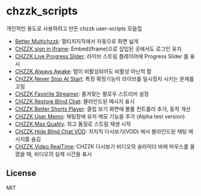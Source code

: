 # chzzk_scripts

개인적인 용도로 사용하려고 만든 chzzk user-scripts 모음집

- [Better Multichzzk](https://github.com/nomomo/Chzzk_Scripts/tree/main/Better_Multichzzk): 멀티치지직에서 자동으로 화면 넓게
- [CHZZK sign in iframe](https://github.com/nomomo/Chzzk_Scripts/tree/main/CHZZK_sign_in_iframe): Embed(Iframe)으로 삽입된 곳에서도 로그인 유지
- [CHZZK Live Progress Slider](https://github.com/nomomo/Chzzk_Scripts/tree/main/CHZZK_Live_Progress_Slider): 라이브 스트림 플레이어에 Progress Slider 를 표시
- [CHZZK Always Awake](https://github.com/nomomo/Chzzk_Scripts/tree/main/CHZZK_Always_Awake): 탭이 비활성되어도 비활성 아닌척 함
- [CHZZK Never Stop At Start](https://github.com/nomomo/Chzzk_Scripts/tree/main/CHZZK_Never_Stop_At_Start): 특정 확장기능이 라이브를 일시정지 시키는 문제를 고침
- [CHZZK Favorite Streamer](https://github.com/nomomo/Chzzk_Scripts/tree/main/CHZZK_Favorite_Streamer): 즐겨찾는 팔로우 스트리머 설정
- [CHZZK Restore Blind Chat](https://github.com/nomomo/Chzzk_Scripts/tree/main/CHZZK_Restore_Blind_Chat): 블라인드된 메시지 표시
- [CHZZK Better Shorts Player](https://github.com/nomomo/Chzzk_Scripts/tree/main/CHZZK_Better_Shorts_Player): 클립 보기 화면에 볼륨 컨트롤러 추가, 동작 개선
- [CHZZK User Memo](https://github.com/nomomo/Chzzk_Scripts/tree/main/CHZZK_User_Memo): 채팅창에 유저 메모 기능을 추가 (Alpha test version)
- [CHZZK Max Quality](https://github.com/nomomo/Chzzk_Scripts/tree/main/CHZZK_Max_Quality): 최고 품질로 스트림 재생 시작
- [CHZZK Hide Blind Chat VOD](https://github.com/nomomo/Chzzk_Scripts/tree/main/CHZZK_Hide_Blind_Chat_VOD): 치지직 다시보기(VOD) 에서 블라인드된 채팅 메시지를 숨김
- [CHZZK Video RealTime](https://github.com/nomomo/Chzzk_Scripts/tree/main/CHZZK_Video_RealTime): CHZZK 다시보기 비디오의 슬라이더 바에 마우스를 올렸을 때, 비디오의 실제 시간을 표시
## License

MIT
